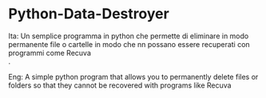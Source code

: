 # Python-Data-Destroyer
Ita: Un semplice programma in python che permette di eliminare in modo permanente file o cartelle in modo che nn possano essere recuperati con programmi come Recuva                     
                        .

Eng: A simple python program that allows you to permanently delete files or folders so that they cannot be recovered with programs like Recuva
